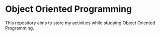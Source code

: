 # Object Oriented Programming
 This repository aims to store my activities while studying Object Oriented Programming.

